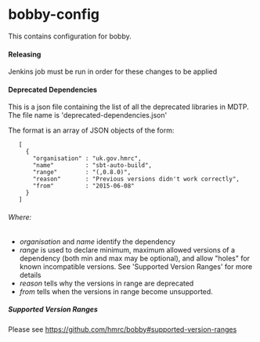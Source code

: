 bobby-config
============

This contains configuration for bobby.

#### Releasing
Jenkins job must be run in order for these changes to be applied

#### Deprecated Dependencies

This is a json file containing the list of all the deprecated libraries in MDTP.
The file name is 'deprecated-dependencies.json'

The format is an array of JSON objects of the form:
```
   [
     { 
       "organisation" : "uk.gov.hmrc", 
       "name"         : "sbt-auto-build", 
       "range"        : "(,0.8.0)", 
       "reason"       : "Previous versions didn't work correctly", 
       "from"         : "2015-06-08" 
     }
   ]
```

###### Where:
* _organisation_ and _name_ identify the dependency
* _range_ is used to declare minimum, maximum allowed versions of a dependency (both min and max may be optional), and allow "holes" for known incompatible versions. See 'Supported Version Ranges' for more details
* _reason_ tells why the versions in range are deprecated
* _from_ tells when the versions in range become unsupported.


##### Supported Version Ranges
Please see https://github.com/hmrc/bobby#supported-version-ranges
